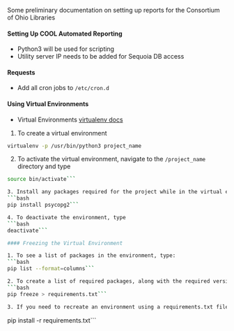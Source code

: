 Some preliminary documentation on setting up reports for the Consortium of Ohio Libraries

#### Setting Up COOL Automated Reporting
- Python3 will be used for scripting
- Utility server IP needs to be added for Sequoia DB access

#### Requests
- Add all cron jobs to `/etc/cron.d`

#### Using Virtual Environments
- Virtual Environments [virtualenv docs](http://docs.python-guide.org/en/latest/dev/virtualenvs/)

1. To create a virtual environment
```bash
virtualenv -p /usr/bin/python3 project_name
```

2. To activate the virtual environment, navigate to the `/project_name` directory and type 
```bash
source bin/activate```

3. Install any packages required for the project while in the virtual environment
```bash
pip install psycopg2```

4. To deactivate the environment, type
```bash
deactivate```

#### Freezing the Virtual Environment

1. To see a list of packages in the environment, type:
```bash
pip list --format=columns```

2. To create a list of required packages, along with the required version of the package, for the project in the standard requirements.txt file, type:
```bash
pip freeze > requirements.txt```

3. If you need to recreate an environment using a requirements.txt file, type:
```
pip install -r requirements.txt```